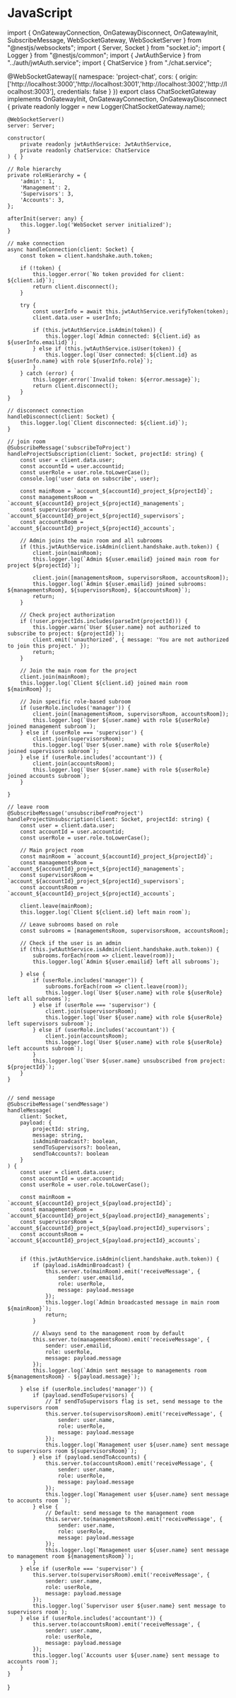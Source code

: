 # JavaScript
import { OnGatewayConnection, OnGatewayDisconnect, OnGatewayInit, SubscribeMessage, WebSocketGateway, WebSocketServer } from "@nestjs/websockets";
import { Server, Socket } from "socket.io";
import { Logger } from "@nestjs/common";
import { JwtAuthService } from "../auth/jwtAuth.service";
import { ChatService } from "./chat.service";

@WebSocketGateway({
    namespace: 'project-chat',
    cors: {
        origin: ['http://localhost:3000','http://localhost:3001','http://localhost:3002','http://localhost:3003'],
        credentials: false
    }
})
export class ChatSocketGateway implements OnGatewayInit, OnGatewayConnection, OnGatewayDisconnect {
    private readonly logger = new Logger(ChatSocketGateway.name);

    @WebSocketServer()
    server: Server;

    constructor(
        private readonly jwtAuthService: JwtAuthService,
        private readonly chatService: ChatService
    ) { }

    // Role hierarchy
    private roleHierarchy = {
        'admin': 1,
        'Management': 2,
        'Supervisors': 3,
        'Accounts': 3,
    };

    afterInit(server: any) {
        this.logger.log('WebSocket server initialized');
    }

    // make connection
    async handleConnection(client: Socket) {
        const token = client.handshake.auth.token;

        if (!token) {
            this.logger.error(`No token provided for client: ${client.id}`);
            return client.disconnect();
        }

        try {
            const userInfo = await this.jwtAuthService.verifyToken(token);
            client.data.user = userInfo;

            if (this.jwtAuthService.isAdmin(token)) {
                this.logger.log(`Admin connected: ${client.id} as ${userInfo.emailid}`);
            } else if (this.jwtAuthService.isUser(token)) {
                this.logger.log(`User connected: ${client.id} as ${userInfo.name} with role ${userInfo.role}`);
            }
        } catch (error) {
            this.logger.error(`Invalid token: ${error.message}`);
            return client.disconnect();
        }
    }

    // disconnect connection
    handleDisconnect(client: Socket) {
        this.logger.log(`Client disconnected: ${client.id}`);
    }

    // join room
    @SubscribeMessage('subscribeToProject')
    handleProjectSubscription(client: Socket, projectId: string) {
        const user = client.data.user;
        const accountId = user.accountid;
        const userRole = user.role.toLowerCase();
        console.log('user data on subscribe', user);

        const mainRoom = `account_${accountId}_project_${projectId}`;
        const managementsRoom = `account_${accountId}_project_${projectId}_managements`;
        const supervisorsRoom = `account_${accountId}_project_${projectId}_supervisors`;
        const accountsRoom = `account_${accountId}_project_${projectId}_accounts`;

        // Admin joins the main room and all subrooms
        if (this.jwtAuthService.isAdmin(client.handshake.auth.token)) {
            client.join(mainRoom);
            this.logger.log(`Admin ${user.emailid} joined main room for project ${projectId}`);

            client.join([managementsRoom, supervisorsRoom, accountsRoom]);
            this.logger.log(`Admin ${user.emailid} joined subrooms: ${managementsRoom}, ${supervisorsRoom}, ${accountsRoom}`);
            return;
        }

        // Check project authorization
        if (!user.projectIds.includes(parseInt(projectId))) {
            this.logger.warn(`User ${user.name} not authorized to subscribe to project: ${projectId}`);
            client.emit('unauthorized', { message: 'You are not authorized to join this project.' });
            return;
        }

        // Join the main room for the project
        client.join(mainRoom);
        this.logger.log(`Client ${client.id} joined main room ${mainRoom}`);

        // Join specific role-based subroom
        if (userRole.includes('manager')) {
            client.join([managementsRoom, supervisorsRoom, accountsRoom]);
            this.logger.log(`User ${user.name} with role ${userRole} joined management subroom`);
        } else if (userRole === 'supervisor') {
            client.join(supervisorsRoom);
            this.logger.log(`User ${user.name} with role ${userRole} joined supervisors subroom`);
        } else if (userRole.includes('accountant')) {
            client.join(accountsRoom);
            this.logger.log(`User ${user.name} with role ${userRole} joined accounts subroom`);
        }

    }

    // leave room
    @SubscribeMessage('unsubscribeFromProject')
    handleProjectUnsubscription(client: Socket, projectId: string) {
        const user = client.data.user;
        const accountId = user.accountid;
        const userRole = user.role.toLowerCase();

        // Main project room
        const mainRoom = `account_${accountId}_project_${projectId}`;
        const managementsRoom = `account_${accountId}_project_${projectId}_managements`;
        const supervisorsRoom = `account_${accountId}_project_${projectId}_supervisors`;
        const accountsRoom = `account_${accountId}_project_${projectId}_accounts`;

        client.leave(mainRoom);
        this.logger.log(`Client ${client.id} left main room`);

        // Leave subrooms based on role
        const subrooms = [managementsRoom, supervisorsRoom, accountsRoom];

        // Check if the user is an admin
        if (this.jwtAuthService.isAdmin(client.handshake.auth.token)) {
            subrooms.forEach(room => client.leave(room));
            this.logger.log(`Admin ${user.emailid} left all subrooms`);

        } else {
            if (userRole.includes('manager')) {
                subrooms.forEach(room => client.leave(room));
                this.logger.log(`User ${user.name} with role ${userRole} left all subrooms`);
            } else if (userRole === 'supervisor') {
                client.join(supervisorsRoom);
                this.logger.log(`User ${user.name} with role ${userRole} left supervisors subroom`);
            } else if (userRole.includes('accountant')) {
                client.join(accountsRoom);
                this.logger.log(`User ${user.name} with role ${userRole} left accounts subroom`);
            }
            this.logger.log(`User ${user.name} unsubscribed from project: ${projectId}`);
        }
    }


    // send message
    @SubscribeMessage('sendMessage')
    handleMessage(
        client: Socket,
        payload: {
            projectId: string,
            message: string,
            isAdminBroadcast?: boolean,
            sendToSupervisors?: boolean,
            sendToAccounts?: boolean
        }
    ) {
        const user = client.data.user;
        const accountId = user.accountid;
        const userRole = user.role.toLowerCase();

        const mainRoom = `account_${accountId}_project_${payload.projectId}`;
        const managementsRoom = `account_${accountId}_project_${payload.projectId}_managements`;
        const supervisorsRoom = `account_${accountId}_project_${payload.projectId}_supervisors`;
        const accountsRoom = `account_${accountId}_project_${payload.projectId}_accounts`;


        if (this.jwtAuthService.isAdmin(client.handshake.auth.token)) {
            if (payload.isAdminBroadcast) {
                this.server.to(mainRoom).emit('receiveMessage', {
                    sender: user.emailid,
                    role: userRole,
                    message: payload.message
                });
                this.logger.log(`Admin broadcasted message in main room ${mainRoom}`);
                return;
            }

            // Always send to the management room by default
            this.server.to(managementsRoom).emit('receiveMessage', {
                sender: user.emailid,
                role: userRole,
                message: payload.message
            });
            this.logger.log(`Admin sent message to managements room ${managementsRoom} - ${payload.message}`);

        } else if (userRole.includes('manager')) {
            if (payload.sendToSupervisors) {
                // If sendToSupervisors flag is set, send message to the supervisors room
                this.server.to(supervisorsRoom).emit('receiveMessage', {
                    sender: user.name,
                    role: userRole,
                    message: payload.message
                });
                this.logger.log(`Management user ${user.name} sent message to supervisors room ${supervisorsRoom}`);
            } else if (payload.sendToAccounts) {
                this.server.to(accountsRoom).emit('receiveMessage', {
                    sender: user.name,
                    role: userRole,
                    message: payload.message
                });
                this.logger.log(`Management user ${user.name} sent message to accounts room `);
            } else {
                // Default: send message to the management room
                this.server.to(managementsRoom).emit('receiveMessage', {
                    sender: user.name,
                    role: userRole,
                    message: payload.message
                });
                this.logger.log(`Management user ${user.name} sent message to management room ${managementsRoom}`);
            }
        } else if (userRole === 'supervisor') {
            this.server.to(supervisorsRoom).emit('receiveMessage', {
                sender: user.name,
                role: userRole,
                message: payload.message
            });
            this.logger.log(`Supervisor user ${user.name} sent message to supervisors room`);
        } else if (userRole.includes('accountant')) {
            this.server.to(accountsRoom).emit('receiveMessage', {
                sender: user.name,
                role: userRole,
                message: payload.message
            });
            this.logger.log(`Accounts user ${user.name} sent message to accounts room`);
        }
    }
}

